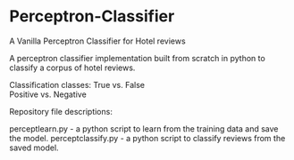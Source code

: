 # Perceptron-Classifier

A Vanilla Perceptron Classifier for Hotel reviews

A perceptron classifier implementation built from scratch in python to classify a corpus of hotel reviews.

Classification classes:
True vs. False <br/>
Positive vs. Negative

Repository file descriptions:

perceptlearn.py - a python script to learn from the training data and save the model. 
perceptclassify.py - a python script to classify reviews from the saved model.
